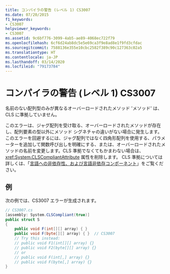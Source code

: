 ```yaml
---
title: コンパイラの警告 (レベル 1) CS3007
ms.date: 07/20/2015
f1_keywords:
- CS3007
helpviewer_keywords:
- CS3007
ms.assetid: 9c6bf776-3099-4ab5-ae89-4068ec722f79
ms.openlocfilehash: 6cf6d24ab8dc5e5e69ca3f9e8ad8e1f9fd3cfdac
ms.sourcegitcommit: 7588136e355e10cbc2582f389c90c127363c02a5
ms.translationtype: HT
ms.contentlocale: ja-JP
ms.lasthandoff: 03/14/2020
ms.locfileid: "79173784"
---
```

# <a name="compiler-warning-level-1-cs3007"></a>コンパイラの警告 (レベル 1) CS3007
名前のない配列型のみが異なるオーバーロードされたメソッド 'メソッド' は、CLS に準拠していません。  
  
 このエラーは、ジャグ配列を受け取る、オーバーロードされたメソッドが存在し、配列要素の型以外にメソッド シグネチャの違いがない場合に発生します。 このエラーを回避するには、ジャグ配列ではなく四角形配列を使用する、パラメーターを追加して関数呼び出しを明確にする、または、オーバーロードされたメソッドの名前を変更します。CLS 準拠でなくてもかまわない場合は、<xref:System.CLSCompliantAttribute> 属性を削除します。 CLS 準拠については詳しくは、「[言語への非依存性、および言語非依存コンポーネント](../../../standard/language-independence-and-language-independent-components.md)」をご覧ください。  
  
## <a name="example"></a>例  
 次の例では、CS3007 エラーが生成されます。  
  
```csharp  
// CS3007.cs  
[assembly: System.CLSCompliant(true)]  
public struct S  
{  
    public void F(int[][] array) { }  
    public void F(byte[][] array) { }  // CS3007  
    // Try this instead:  
    // public void F1(int[][] array) {}  
    // public void F2(byte[][] array) {}  
    // or
    // public void F(int[,] array) {}  
    // public void F(byte[,] array) {}  
}  
```
